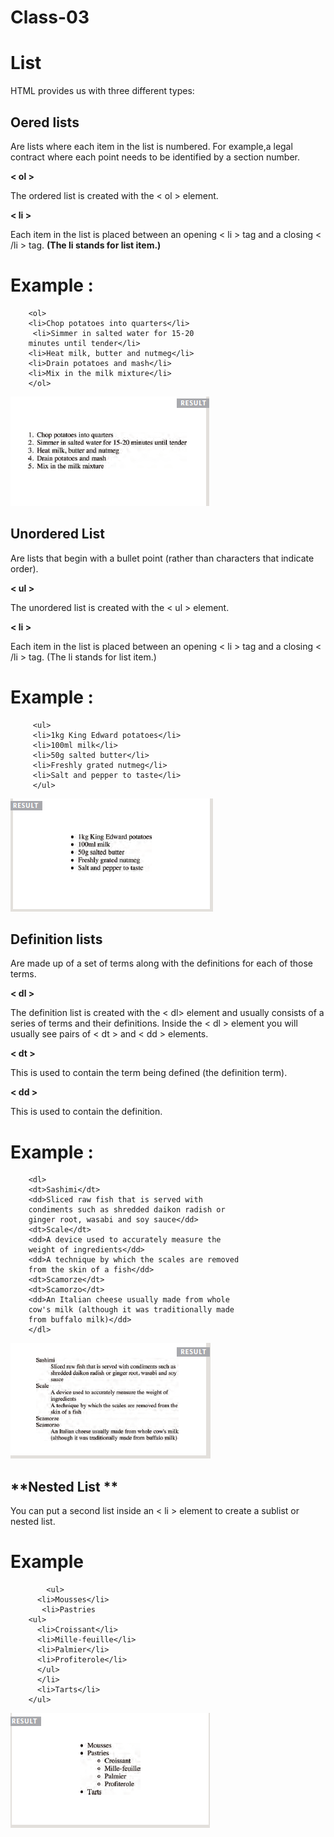 # Class-03


# List

  HTML provides us with three different types:
  
  
  
  ## **Oered lists**
 
   Are lists where each item in the list is numbered. For example,a legal contract where each point needs to be identified by a section number.
  
  
   **< ol >**
   
   The ordered list is created with the < ol > element.
  
  
   **< li >**
   
   Each item in the list is placed between an opening < li > tag and a closing < /li > tag. **(The li stands for list item.)**
  
  
  
  
  
  # Example :
      
        <ol>
        <li>Chop potatoes into quarters</li>
         <li>Simmer in salted water for 15-20
        minutes until tender</li>
        <li>Heat milk, butter and nutmeg</li>
        <li>Drain potatoes and mash</li>
        <li>Mix in the milk mixture</li>
        </ol>
  
  
  
   
   ![List](olist.png)
   
   
   
   
   
 ## **Unordered List**
 
   Are lists that begin with a bullet point (rather than characters that indicate order).
   
   
   
   **< ul >**
   
   The unordered list is created with the < ul > element.
  
  
  **< li >**
  
   Each item in the list is placed between an opening < li > tag and a closing < /li > tag. (The li stands for list item.)
     
     
     
     
  # Example :
  
  
         <ul>
         <li>1kg King Edward potatoes</li>
         <li>100ml milk</li>
         <li>50g salted butter</li>
         <li>Freshly grated nutmeg</li>
         <li>Salt and pepper to taste</li>
         </ul>
         
         
   ![List](ulist.png)
   
   
   
   
   
   
 
 ##  **Definition lists**
 
 
   Are made up of a set of terms along with the definitions for each of those terms.
   
   
   
   **< dl >**
   
   The definition list is created with the <  dl> element and usually consists of a series of terms and their definitions. Inside the < dl > element you will usually see pairs   of < dt > and < dd > elements.
   
   
   
   
   **< dt >**
     
   
   This is used to contain the term being defined (the definition term).
   
   
   
  **< dd >**
  
   This is used to contain the definition.
   
   
   
   
   
  # Example :


        <dl>
        <dt>Sashimi</dt>
        <dd>Sliced raw fish that is served with
        condiments such as shredded daikon radish or
        ginger root, wasabi and soy sauce</dd>
        <dt>Scale</dt>
        <dd>A device used to accurately measure the
        weight of ingredients</dd>
        <dd>A technique by which the scales are removed
        from the skin of a fish</dd>
        <dt>Scamorze</dt>
        <dt>Scamorzo</dt>
        <dd>An Italian cheese usually made from whole
        cow's milk (although it was traditionally made
        from buffalo milk)</dd>
        </dl>
   
   
   
   
   
   ![defList](dlist.png)
   
   
   
   
   
 ## **Nested List **
 
 
  
   You can put a second list inside an < li > element to create a sublist or nested list.
        
        
   #  Example
   
   
            <ul>
          <li>Mousses</li>
           <li>Pastries
        <ul>
          <li>Croissant</li>
          <li>Mille-feuille</li>
          <li>Palmier</li>
          <li>Profiterole</li>
          </ul>
          </li>
          <li>Tarts</li>
        </ul>
        
        
        
   ![nested](nlist.png)
        

   
   
   
 #
